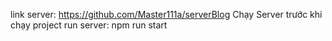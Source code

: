 link server: https://github.com/Master111a/serverBlog
Chạy Server trước khi chạy project
run server: npm run start

